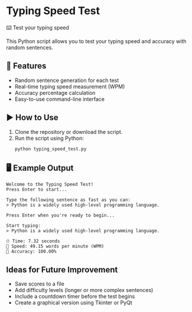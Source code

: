 # Typing Speed Test 
 ⌨️ Test your typing speed

This Python script allows you to test your typing speed and accuracy with random sentences.

## 🚀 Features

- Random sentence generation for each test
- Real-time typing speed measurement (WPM)
- Accuracy percentage calculation
- Easy-to-use command-line interface

## ▶️ How to Use

1. Clone the repository or download the script.
2. Run the script using Python:
   ```bash
   python typing_speed_test.py

## 🖥 Example Output

```
Welcome to the Typing Speed Test!
Press Enter to start...

Type the following sentence as fast as you can:
> Python is a widely used high-level programming language.

Press Enter when you're ready to begin...

Start typing:
> Python is a widely used high-level programming language.

⏱ Time: 7.32 seconds
💨 Speed: 49.15 words per minute (WPM)
🎯 Accuracy: 100.00%
```

##  Ideas for Future Improvement
* Save scores to a file
* Add difficulty levels (longer or more complex sentences)
* Include a countdown timer before the test begins
* Create a graphical version using Tkinter or PyQt
